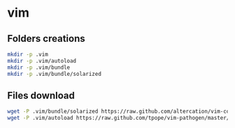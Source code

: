 # vim

## Folders creations

```bash
mkdir -p .vim
mkdir -p .vim/autoload
mkdir -p .vim/bundle
mkdir -p .vim/bundle/solarized
```

## Files download

```bash
wget -P .vim/bundle/solarized https://raw.github.com/altercation/vim-colors-solarized/master/colors/solarized.vim
wget -P .vim/autoload https://raw.github.com/tpope/vim-pathogen/master/autoload/pathogen.vim
```